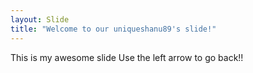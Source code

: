 ```yaml
---
layout: Slide
title: "Welcome to our uniqueshanu89's slide!"
---
```

This is my awesome slide
Use the left arrow to go back!!
